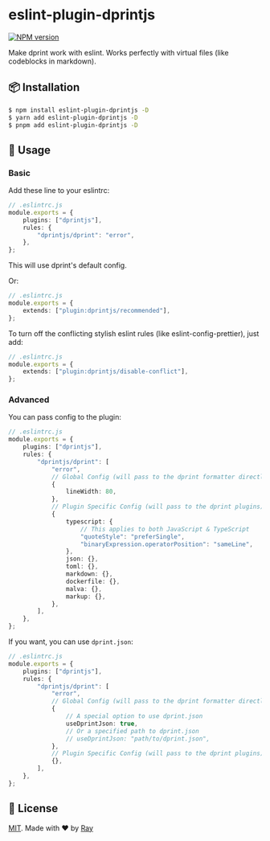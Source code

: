 # eslint-plugin-dprintjs

[![NPM version](https://img.shields.io/npm/v/eslint-plugin-dprintjs?color=a1b858&label=)](https://www.npmjs.com/package/eslint-plugin-dprintjs)

Make dprint work with eslint. Works perfectly with virtual files (like codeblocks in markdown).

## 📦 Installation

```bash
$ npm install eslint-plugin-dprintjs -D
$ yarn add eslint-plugin-dprintjs -D
$ pnpm add eslint-plugin-dprintjs -D
```

## 🚀 Usage

### Basic

Add these line to your eslintrc:

```ts
// .eslintrc.js
module.exports = {
	plugins: ["dprintjs"],
	rules: {
		"dprintjs/dprint": "error",
	},
};
```

This will use dprint's default config.

Or:

```ts
// .eslintrc.js
module.exports = {
	extends: ["plugin:dprintjs/recommended"],
};
```

To turn off the conflicting stylish eslint rules (like eslint-config-prettier), just add:

```ts
// .eslintrc.js
module.exports = {
	extends: ["plugin:dprintjs/disable-conflict"],
};
```

### Advanced

You can pass config to the plugin:

```ts
// .eslintrc.js
module.exports = {
	plugins: ["dprintjs"],
	rules: {
		"dprintjs/dprint": [
			"error",
			// Global Config (will pass to the dprint formatter directly): Available at https://dprint.dev/config/
			{
				lineWidth: 80,
			},
			// Plugin Specific Config (will pass to the dprint plugins): Available at https://dprint.dev/plugins/
			{
				typescript: {
					// This applies to both JavaScript & TypeScript
					"quoteStyle": "preferSingle",
					"binaryExpression.operatorPosition": "sameLine",
				},
				json: {},
				toml: {},
				markdown: {},
				dockerfile: {},
				malva: {},
				markup: {},
			},
		],
	},
};
```

If you want, you can use `dprint.json`:

```ts
// .eslintrc.js
module.exports = {
	plugins: ["dprintjs"],
	rules: {
		"dprintjs/dprint": [
			"error",
			// Global Config (will pass to the dprint formatter directly): Available at https://dprint.dev/config/
			{
				// A special option to use dprint.json
				useDprintJson: true,
				// Or a specified path to dprint.json
				// useDprintJson: "path/to/dprint.json",
			},
			// Plugin Specific Config (will pass to the dprint plugins): Available at https://dprint.dev/plugins/
			{},
		],
	},
};
```

## 📝 License

[MIT](./LICENSE). Made with ❤️ by [Ray](https://github.com/so1ve)
